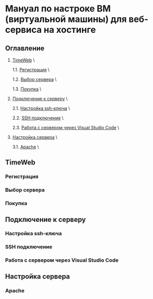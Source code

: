 # Мануал по настроке ВМ (виртуальной машины) для веб-сервиса на хостинге

## Оглавление

1. [TimeWeb](#TimeWeb) \

   1.1. [Регистрация](#регистрация) \

   1.2. [Выбор сервера](#выбор-сервера) \

   1.3. [Покупка](#покупка) \

2. [Подключение к серверу](#подключение-к-серверу) \

   2.1. [Настройка ssh-ключа](#настройка-ssh) \

   2.2. [SSH подключение](#ssh-подключение) \

   2.3. [Работа с сервером через Visual Studio Code](#работа-с-сервером-через-VSC) \

3. [Настройка сервера](#настройка-сервера) \

   3.1. [Apache](#apache) \

<h2 id="TimeWeb">TimeWeb</h2>

<h3 id="регистрация">Регистрация</h3>
<h3 id="выбор-сервера">Выбор сервера</h3>
<h3 id="покупка">Покупка</h3>

<h2 id="подключение-к-серверу">Подключение к серверу</h2>

<h3 id="настройка-ssh">Настройка ssh-ключа</h3>
<h3 id="ssh-подключение">SSH подключение</h3>
<h3 id="работа-с-сервером-через-VSC">Работа с сервером через Visual Studio Code</h3>

<h2 id="настройка-сервера">Настройка сервера</h2>

<h3 id="apache">Apache</h3>



